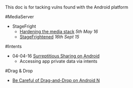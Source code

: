 This doc is for tacking vulns found with the Android platform

#MediaServer

- StageFright
  - [Hardening the media stack](http://android-developers.blogspot.co.uk/2016/05/hardening-media-stack.html) _5th May 16_
  - [StageFrightened](http://googleprojectzero.blogspot.co.uk/2015/09/stagefrightened.html) _16th Sept 15_

#Intents

- 04-04-16 [Surreptitious Sharing on Android](https://www.ibr.cs.tu-bs.de/news/ibr/surreptitious-sharing-2016-04-04.xml)
  - Accessing app private data via intents

#Drag & Drop

- [Be Careful of Drag-and-Drop on Android N](https://commonsware.com/blog/2016/06/01/be-careful-drag-drop-android-n.html)
